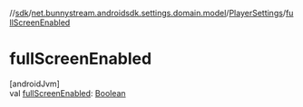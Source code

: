 //[sdk](../../../index.md)/[net.bunnystream.androidsdk.settings.domain.model](../index.md)/[PlayerSettings](index.md)/[fullScreenEnabled](full-screen-enabled.md)

# fullScreenEnabled

[androidJvm]\
val [fullScreenEnabled](full-screen-enabled.md): [Boolean](https://kotlinlang.org/api/latest/jvm/stdlib/kotlin/-boolean/index.html)
